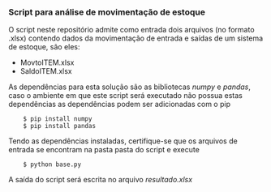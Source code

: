 ### Script para análise de movimentação de estoque

O script neste repositório admite como entrada dois arquivos (no formato .xlsx) contendo dados da movimentação de entrada e saídas de um sistema de estoque, são eles:

* MovtoITEM.xlsx
* SaldoITEM.xlsx

As dependências para esta solução são as bibliotecas *numpy* e *pandas*, caso o ambiente em que este script será executado não possua estas dependências as dependências podem ser adicionadas com o pip
```shell
    $ pip install numpy
    $ pip install pandas
```

Tendo as dependências instaladas, certifique-se que os arquivos de entrada se encontram na pasta pasta do script e execute

```shell
    $ python base.py
```

A saída do script será escrita no arquivo *resultado.xlsx*